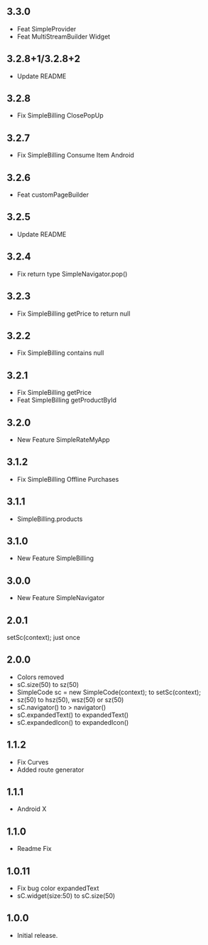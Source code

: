 ##  3.3.0
* Feat SimpleProvider
* Feat MultiStreamBuilder Widget

##  3.2.8+1/3.2.8+2
* Update README

## 3.2.8
* Fix SimpleBilling ClosePopUp

## 3.2.7
* Fix SimpleBilling Consume Item Android

## 3.2.6
* Feat customPageBuilder

## 3.2.5
* Update README

## 3.2.4
* Fix return type SimpleNavigator.pop()

## 3.2.3
* Fix SimpleBilling getPrice to return null

## 3.2.2
* Fix SimpleBilling contains null

## 3.2.1
* Fix SimpleBilling getPrice
* Feat SimpleBilling getProductById

## 3.2.0
* New Feature SimpleRateMyApp

## 3.1.2
* Fix SimpleBilling Offline Purchases

## 3.1.1
* SimpleBilling.products

## 3.1.0
* New Feature SimpleBilling

## 3.0.0
* New Feature SimpleNavigator

## 2.0.1
setSc(context); just once

## 2.0.0
* Colors removed
* sC.size(50) to sz(50)
* SimpleCode sc = new SimpleCode(context); to setSc(context);
* sz(50) to  hsz(50), wsz(50) or sz(50)
* sC.navigator() to > navigator()
* sC.expandedText() to expandedText()
* sC.expandedIcon() to expandedIcon()

## 1.1.2

* Fix Curves
* Added route generator

## 1.1.1

* Android X

## 1.1.0

* Readme Fix

## 1.0.11

* Fix bug color expandedText
* sC.widget(size:50) to sC.size(50)

## 1.0.0

* Initial release.
